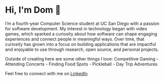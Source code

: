 # Hi, I'm Dom 👋

I’m a fourth-year Computer Science student at UC San Diego with a passion for software development. My interest in technology began with video games, which sparked a curiosity about how software can shape engaging experiences and connect people in meaningful ways. Over time, that curiosity has grown into a focus on building applications that are impactful and enjoyable to use through research, open source, and personal projects.

Outside of creating here are some other things I love: Competitive Gaming - Attending Concerts - Finding Food Spots - Pickleball - Day Trip Adventures

Feel free to connect with me on [LinkedIn](https://www.linkedin.com/in/domonick-marshall-817556309/) 
